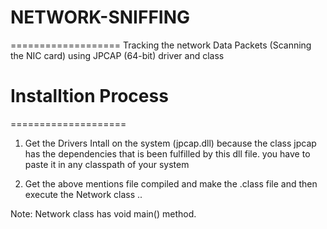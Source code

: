 # NETWORK-SNIFFING
===================
Tracking the network Data Packets (Scanning the NIC card) using JPCAP (64-bit) driver and class 

# Installtion Process
====================

1) Get the Drivers Intall on the system (jpcap.dll) because the class jpcap has the dependencies that is been fulfilled by this dll file. you have to paste it in any classpath of your system

2) Get the above mentions file compiled and make the .class file and then execute the Network class ..

Note: Network class has void main() method.


